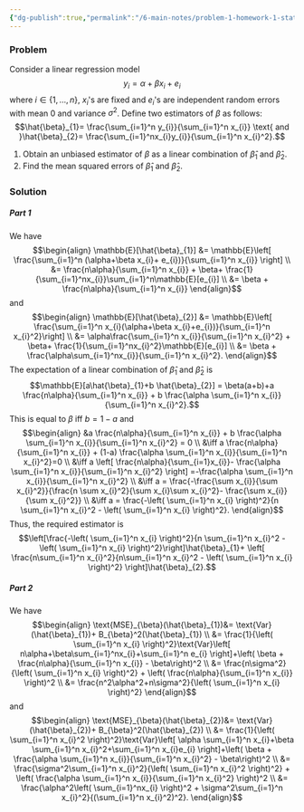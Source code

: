 ```yaml
---
{"dg-publish":true,"permalink":"/6-main-notes/problem-1-homework-1-stat-3/","tags":["regression","info"]}
---
```


### Problem

Consider a linear regression model
$$y_{i}=\alpha+\beta x_{i}+e_{i}$$
where $i\in \{ 1,\dots,n \}$, $x_{i}$'s are fixed and $e_{i}$'s are independent random errors with mean $0$ and variance $\sigma^2$. Define two estimators of $\beta$ as follows:
$$\hat{\beta}_{1}= \frac{\sum_{i=1}^n y_{i}}{\sum_{i=1}^n x_{i}} \text{ and }\hat{\beta}_{2}= \frac{\sum_{i=1}^nx_{i}y_{i}}{\sum_{i=1}^n x_{i}^2}.$$
1. Obtain an unbiased estimator of $\beta$ as a linear combination of $\hat{\beta}_{1}$ and $\hat{\beta}_{2}$.
2. Find the mean squared errors of $\hat{\beta}_{1}$ and $\hat{\beta}_{2}$.

### Solution

##### Part 1

We have
$$\begin{align}
\mathbb{E}[\hat{\beta}_{1}] &= \mathbb{E}\left[ \frac{\sum_{i=1}^n (\alpha+\beta x_{i}+ e_{i})}{\sum_{i=1}^n x_{i}} \right]  \\
&= \frac{n\alpha}{\sum_{i=1}^n x_{i}} + \beta+ \frac{1}{\sum_{i=1}^nx_{i}}\sum_{i=1}^n\mathbb{E}[e_{i}]  \\
&= \beta + \frac{n\alpha}{\sum_{i=1}^n x_{i}}
\end{align}$$
and
$$\begin{align}
\mathbb{E}[\hat{\beta}_{2}] &= \mathbb{E}\left[ \frac{\sum_{i=1}^n x_{i}(\alpha+\beta x_{i}+e_{i})}{\sum_{i=1}^n x_{i}^2}\right] \\
&= \alpha\frac{\sum_{i=1}^n x_{i}}{\sum_{i=1}^n x_{i}^2} + \beta+ \frac{1}{\sum_{i=1}^nx_{i}^2}\mathbb{E}[e_{i}] \\
&= \beta + \frac{\alpha\sum_{i=1}^nx_{i}}{\sum_{i=1}^n x_{i}^2}.
\end{align}$$
The expectation of a linear combination of $\hat{\beta}_{1}$ and $\hat{\beta}_{2}$ is
$$\mathbb{E}[a\hat{\beta}_{1}+b \hat{\beta}_{2}] = \beta(a+b)+a \frac{n\alpha}{\sum_{i=1}^n x_{i}} + b \frac{\alpha \sum_{i=1}^n x_{i}}{\sum_{i=1}^n x_{i}^2}.$$
This is equal to $\beta$ iff $b=1-a$ and 
$$\begin{align}
&a \frac{n\alpha}{\sum_{i=1}^n x_{i}} + b \frac{\alpha \sum_{i=1}^n x_{i}}{\sum_{i=1}^n x_{i}^2} = 0 \\
&\iff a \frac{n\alpha}{\sum_{i=1}^n x_{i}} + (1-a) \frac{\alpha \sum_{i=1}^n x_{i}}{\sum_{i=1}^n x_{i}^2}=0 \\
&\iff a \left[ \frac{n\alpha}{\sum_{i=1}x_{i}}- \frac{\alpha \sum_{i=1}^n x_{i}}{\sum_{i=1}^n x_{i}^2} \right] =-\frac{\alpha \sum_{i=1}^n x_{i}}{\sum_{i=1}^n x_{i}^2} \\
&\iff a = \frac{-\frac{\sum x_{i}}{\sum x_{i}^2}}{\frac{n \sum x_{i}^2}{\sum x_{i}\sum x_{i}^2}- \frac{\sum x_{i}}{\sum x_{i}^2}} \\
&\iff a = \frac{-\left( \sum_{i=1}^n x_{i} \right)^2}{n \sum_{i=1}^n x_{i}^2 - \left( \sum_{i=1}^n x_{i} \right)^2}.
\end{align}$$
Thus, the required estimator is
$$\left[\frac{-\left( \sum_{i=1}^n x_{i} \right)^2}{n \sum_{i=1}^n x_{i}^2 - \left( \sum_{i=1}^n x_{i} \right)^2}\right]\hat{\beta}_{1}+ \left[ \frac{n\sum_{i=1}^n x_{i}^2}{n\sum_{i=1}^n x_{i}^2 - \left( \sum_{i=1}^n x_{i} \right)^2} \right]\hat{\beta}_{2}.$$
##### Part 2

We have
$$\begin{align}
\text{MSE}_{\beta}(\hat{\beta}_{1})&= \text{Var}(\hat{\beta}_{1})+ B_{\beta}^2(\hat{\beta}_{1}) \\
&= \frac{1}{\left( \sum_{i=1}^n x_{i} \right)^2}\text{Var}\left[ n\alpha+\beta\sum_{i=1}^nx_{i}+\sum_{i=1}^n e_{i} \right]+\left( \beta + \frac{n\alpha}{\sum_{i=1}^n x_{i}} - \beta\right)^2 \\
&= \frac{n\sigma^2}{\left( \sum_{i=1}^n x_{i} \right)^2} + \left( \frac{n\alpha}{\sum_{i=1}^n x_{i}} \right)^2 \\
&= \frac{n^2\alpha^2+n\sigma^2}{\left( \sum_{i=1}^n x_{i} \right)^2}
\end{align}$$
and
$$\begin{align}
\text{MSE}_{\beta}(\hat{\beta}_{2})&= \text{Var}(\hat{\beta}_{2})+ B_{\beta}^2(\hat{\beta}_{2}) \\
&= \frac{1}{\left( \sum_{i=1}^n x_{i}^2 \right)^2}\text{Var}\left[ \alpha \sum_{i=1}^n x_{i}+\beta \sum_{i=1}^n x_{i}^2+\sum_{i=1}^n x_{i}e_{i} \right]+\left( \beta + \frac{\alpha \sum_{i=1}^n x_{i}}{\sum_{i=1}^n x_{i}^2} - \beta\right)^2 \\
&= \frac{\sigma^2\sum_{i=1}^n x_{i}^2}{\left( \sum_{i=1}^n x_{i}^2 \right)^2} + \left( \frac{\alpha \sum_{i=1}^n x_{i}}{\sum_{i=1}^n x_{i}^2} \right)^2 \\
&= \frac{\alpha^2\left( \sum_{i=1}^nx_{i} \right)^2 + \sigma^2\sum_{i=1}^n x_{i}^2}{(\sum_{i=1}^n x_{i}^2)^2}.
\end{align}$$
